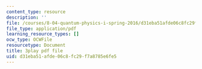 ```yaml
---
content_type: resource
description: ''
file: /courses/8-04-quantum-physics-i-spring-2016/d31eba51afde06c8fc29f7a8785e6fe5_1dW_izzvfOk.pdf
file_type: application/pdf
learning_resource_types: []
ocw_type: OCWFile
resourcetype: Document
title: 3play pdf file
uid: d31eba51-afde-06c8-fc29-f7a8785e6fe5
---
```

